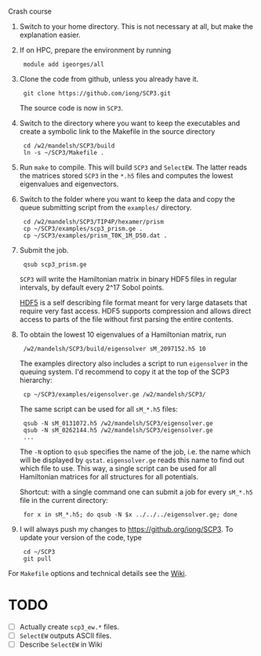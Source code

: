 Crash course

1. Switch to your home directory. This is not necessary at all, but make the
   explanation easier.

2. If on HPC, prepare the environment by running

        module add igeorges/all

3. Clone the code from github, unless you already have it.

        git clone https://github.com/iong/SCP3.git

   The source code is now in `SCP3`.

4. Switch to the directory where you want to keep the executables and create a
   symbolic link to the Makefile in the source directory

        cd /w2/mandelsh/SCP3/build
        ln -s ~/SCP3/Makefile .

5. Run `make` to compile. This will build `SCP3` and `SelectEW`. The latter
   reads the matrices stored `SCP3` in the `*.h5` files and computes the lowest
   eigenvalues and eigenvectors.

5. Switch to the folder where you want to keep the data and copy the queue
   submitting script from the `examples/` directory.

        cd /w2/mandelsh/SCP3/TIP4P/hexamer/prism
        cp ~/SCP3/examples/scp3_prism.ge .
        cp ~/SCP3/examples/prism_T0K_1M_D50.dat .

6. Submit the job.

        qsub scp3_prism.ge

   `SCP3` will write the Hamiltonian matrix in binary HDF5 files in regular
   intervals, by default every 2^17 Sobol points.
   
   [HDF5](http://www.hdfgroup.org/) is a self describing file format meant for
   very large datasets that require very fast access. HDF5 supports compression
   and allows direct access to parts of the file without first parsing the
   entire contents.

7. To obtain the lowest 10 eigenvalues of a Hamiltonian matrix, run

        /w2/mandelsh/SCP3/build/eigensolver sM_2097152.h5 10

   The examples directory also includes a script to run `eigensolver` in the
   queuing system. I'd recommend to copy it at the top of the SCP3 hierarchy:

        cp ~/SCP3/examples/eigensolver.ge /w2/mandelsh/SCP3/

   The same script can be used for all `sM_*.h5` files:

        qsub -N sM_0131072.h5 /w2/mandelsh/SCP3/eigensolver.ge
        qsub -N sM_0262144.h5 /w2/mandelsh/SCP3/eigensolver.ge
        ...

   The `-N` option to `qsub` specifies the name of the job, i.e. the name which
   will be displayed by `qstat`. `eigensolver.ge` reads this name to find out
   which file to use. This way, a single script can be used for all Hamiltonian
   matrices for all structures for all potentials.

   Shortcut: with a single command one can submit a job for every `sM_*.h5`
   file in the current directory:

        for x in sM_*.h5; do qsub -N $x ../../../eigensolver.ge; done

8. I will always push my changes to <https://github.org/iong/SCP3>. To update
   your version of the code, type

        cd ~/SCP3
        git pull

For `Makefile` options and technical details see the [Wiki](https://github.com/iong/SCP3/wiki).

TODO
====

- [ ] Actually create `scp3_ew.*` files.
- [ ] `SelectEW` outputs ASCII files.
- [ ] Describe `SelectEW` in Wiki
